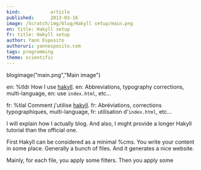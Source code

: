 ```yaml
---
kind:           article
published:      2013-03-16
image: /Scratch/img/blog/Hakyll setup/main.png
en: title: Hakyll setup
fr: title: Hakyll setup
author: Yann Esposito
authoruri: yannesposito.com
tags: programming
theme: scientific
---
```

blogimage("main.png","Main image")

<div class="intro">

en: %tldr How I use [hakyll](http://jaspervdj.be/hakyll).
en: Abbreviations, typography corrections, multi-language,
en: use `index.html`, etc...

fr: %tlal Comment j'utilise [hakyll](http://jaspervdj.be/hakyll).
fr: Abréviations, corrections typographiques, multi-language,
fr: utilisation d'`index.html`, etc...

</div>

I will explain how I actually blog.
And also, I might provide a longer Hakyll tutorial than the official one.

First Hakyll can be considered as a minimal %cms.
You write your content in some place.
Generally a bunch of files.
And it generates a nice website.

Mainly, for each file, you apply some filters.
Then you apply some 
